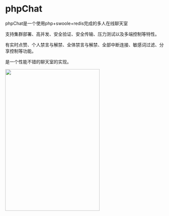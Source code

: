 # phpChat

phpChat是一个使用php+swoole+redis完成的多人在线聊天室

支持集群部署、高并发、安全验证、安全传输、压力测试以及多端控制等特性。 

有实时点赞、个人禁言与解禁、全体禁言与解禁、全部中断连接、敏感词过滤、分享控制等功能。

是一个性能不错的聊天室的实现。

<img src="http://youzfx.cn/public/uploads/article/201812/8b38a40ffcc07127b3d2b66b60bf422c.png" width="300" height="450" />

